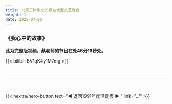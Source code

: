 ```yaml
---
title: 北京工体华文91序曲大型文艺晚会
weight: 1
date: 2025-07-06
---
```


### 《我心中的故事》

**此为完整版视频，蔡老师的节目在处46分16秒处。**

{{< bilibili BV1qK4y1M7mg >}}

<br>
<hr>
<br>

{{< hextra/hero-button text="◀ 返回1991年度活动表 ▶ " link="../" >}}